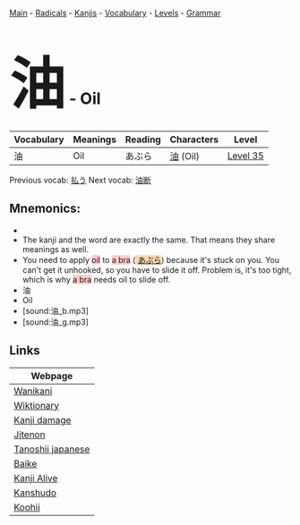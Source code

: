 <style> bigfont {font-size: 100px}</style>
[Main](../README.md) -
[Radicals](../radicals.md) -
[Kanjis](../kanjis.md) -
[Vocabulary](../vocabulary.md) -
[Levels](../levels.md) -
[Grammar](../grammar.md)
# <bigfont> 油</bigfont> - Oil 

| Vocabulary | Meanings | Reading | Characters | Level |
| --- | --- | --- | --- | --- |
| 油 | Oil | あぶら |  [油](../kanjis/油.md) (Oil) | [Level 35](../levels/wk_level35.md) |

Previous vocab: [払う](払う.md) Next vocab: [油断](油断.md) 

## Mnemonics:

* 
* The kanji and the word are exactly the same. That means they share meanings as well.
* You need to apply <span style="background-color:#ffcccb"> oil</span> to <span style="background-color:#ffcccb"> a bra</span> (<span style="background-color:#fed8b1"> [あぶら](https://jisho.org/search/あぶら)</span>) because it's stuck on you. You can't get it unhooked, so you have to slide it off. Problem is, it's too tight, which is why <span style="background-color:#ffcccb"> a bra</span> needs oil to slide off.
* 油
* Oil
* [sound:油_b.mp3]
* [sound:油_g.mp3]


## Links 

| Webpage |
| --- |
| [Wanikani          ](https://www.wanikani.com/kanji/油) |
| [Wiktionary        ](https://en.wiktionary.org/wiki/油) |
| [Kanji damage      ](http://www.kanjidamage.com/kanji/search?utf8=✓&q=油) |
| [Jitenon           ](https://jitenon.com/kanji/油) |
| [Tanoshii japanese ](https://www.tanoshiijapanese.com/dictionary/kanji.cfm?k=油) |
| [Baike             ](https://baike.baidu.com/item/油) |
| [Kanji Alive       ](https://app.kanjialive.com/油) |
| [Kanshudo          ](https://www.kanshudo.com/searchmn?q=油) |
| [Koohii            ](https://kanji.koohii.com/study/kanji/油) |
